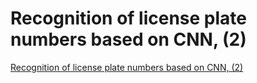 # Recognition of license plate numbers based on CNN, (2)
[Recognition of license plate numbers based on CNN, (2)](https://aiwithcloud.com/2022/09/19/recognition_of_license_plate_numbers_based_on_cnn_2/)